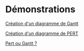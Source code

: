 # Démonstrations

[Création d'un diagramme de Gantt](https://openclassrooms.com/en/courses/4296701-gerez-un-projet-digital-avec-une-methodologie-en-cascade/4334171-planifiez-la-realisation-de-votre-projet-avec-un-diagramme-de-gantt)

[Création d'un diagramme de PERT](https://www.manager-go.com/gestion-de-projet/dossiers-methodes/construire-un-reseau-pert)

[Pert ou Gantt ?](https://www.cegos.fr/ressources/mag/projet/methodes-et-outils/pert-ou-gantt-quel-outil-pour-sa-planification)
